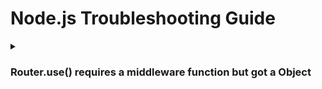 # Node.js Troubleshooting Guide

<details>
  <summary><h3>Router.use() requires a middleware function but got a Object</h3></summary>
  
<b>환경</b> : Windows
<br>
<b>증상</b> : node app 실행 시 오류 발생
<br>
<b>원인</b> : route 모듈을 export 하지 않아 발생
<br>
<b>해결 방안</b> : route 모듈 export
```
module.exports = router;
```
<b>참고 링크 : </b> [링크](https://yourknow.tistory.com/19)

</details>

<br>
